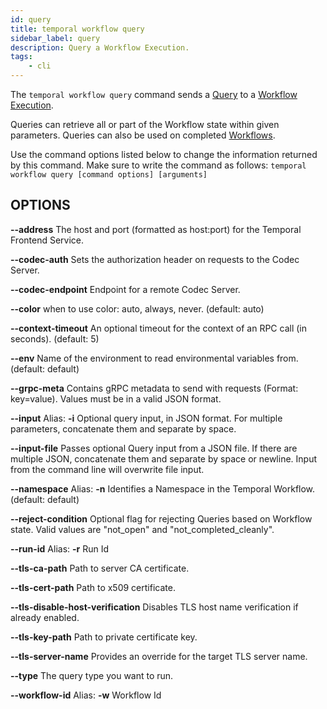 ```yaml
---
id: query
title: temporal workflow query
sidebar_label: query
description: Query a Workflow Execution.
tags:
	- cli
---
```



The `temporal workflow query` command sends a [Query](/workflows#query) to a [Workflow Execution](/workflows#workflow-execution).

Queries can retrieve all or part of the Workflow state within given parameters.
Queries can also be used on completed [Workflows](/workflows#workflow-execution).

Use the command options listed below to change the information returned by this command.
Make sure to write the command as follows:
`temporal workflow query [command options] [arguments]`

## OPTIONS

**--address**
The host and port (formatted as host:port) for the Temporal Frontend Service.

**--codec-auth**
Sets the authorization header on requests to the Codec Server.

**--codec-endpoint**
Endpoint for a remote Codec Server.

**--color**
when to use color: auto, always, never. (default: auto)

**--context-timeout**
An optional timeout for the context of an RPC call (in seconds). (default: 5)

**--env**
Name of the environment to read environmental variables from. (default: default)

**--grpc-meta**
Contains gRPC metadata to send with requests (Format: key=value). Values must be in a valid JSON format.

**--input**
Alias: **-i**
Optional query input, in JSON format. For multiple parameters, concatenate them and separate by space.

**--input-file**
Passes optional Query input from a JSON file.
If there are multiple JSON, concatenate them and separate by space or newline.
Input from the command line will overwrite file input.

**--namespace**
Alias: **-n**
Identifies a Namespace in the Temporal Workflow. (default: default)

**--reject-condition**
Optional flag for rejecting Queries based on Workflow state. Valid values are "not_open" and "not_completed_cleanly".

**--run-id**
Alias: **-r**
Run Id

**--tls-ca-path**
Path to server CA certificate.

**--tls-cert-path**
Path to x509 certificate.

**--tls-disable-host-verification**
Disables TLS host name verification if already enabled.

**--tls-key-path**
Path to private certificate key.

**--tls-server-name**
Provides an override for the target TLS server name.

**--type**
The query type you want to run.

**--workflow-id**
Alias: **-w**
Workflow Id

